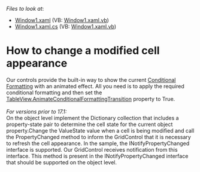 <!-- default file list -->
*Files to look at*:

* [Window1.xaml](./CS/DXGrid_ConditionalFormatting/Window1.xaml) (VB: [Window1.xaml.vb](./VB/DXGrid_ConditionalFormatting/Window1.xaml.vb))
* [Window1.xaml.cs](./CS/DXGrid_ConditionalFormatting/Window1.xaml.cs) (VB: [Window1.xaml.vb](./VB/DXGrid_ConditionalFormatting/Window1.xaml.vb))
<!-- default file list end -->
# How to change a modified cell appearance 


<p>Our controls provide the built-in way to show the current <a href="https://documentation.devexpress.com/WPF/17130/Controls-and-Libraries/Data-Grid/Conditional-Formatting">Conditional Formatting</a> with an animated effect. All you need is to apply the required conditional formatting and then set the <a href="https://documentation.devexpress.com/WPF/DevExpress.Xpf.Grid.TableView.AnimateConditionalFormattingTransition.property">TableView.AnimateConditionalFormattingTransition</a> property to True.<br><br><em>For versions prior to 17.1:</em><br>On the object level implement the Dictionary collection that includes a property-state pair to determine the cell state for the current object property.Change the ValueState value when a cell is being modified and call the PropertyChanged method to inform the GridControl that it is necessary to refresh the cell appearance. In the sample, the INotifyPropertyChanged interface is supported. Our GridControl receives notification from this interface. This method is present in the INotifyPropertyChanged interface that should be supported on the object level.<br></p>

<br/>


